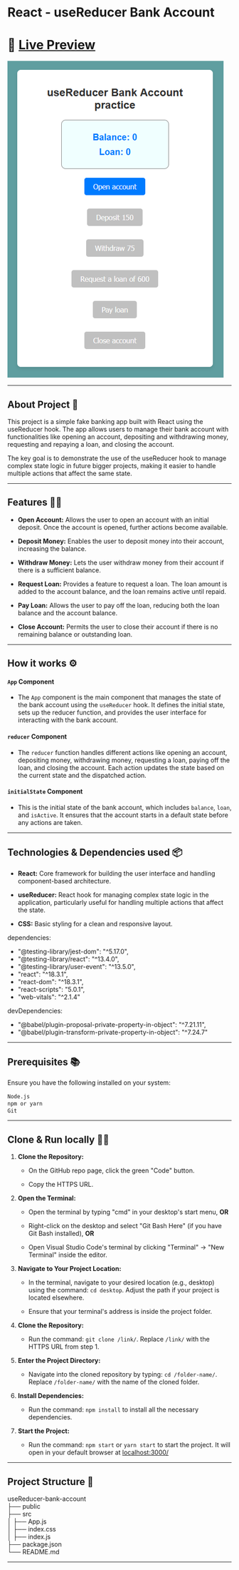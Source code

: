 # React - useReducer Bank Account

# 🔗 [Live Preview](https://harmonious-parfait-ceef03.netlify.app/)

![Design preview](./public/preview.png)

---

## About Project 👋

This project is a simple fake banking app built with React using the useReducer hook. The app allows users to manage their bank account with functionalities like opening an account, depositing and withdrawing money, requesting and repaying a loan, and closing the account. 

The key goal is to demonstrate the use of the useReducer hook to manage complex state logic in future bigger projects, making it easier to handle multiple actions that affect the same state.

---

## Features 👨‍💻

- **Open Account:** Allows the user to open an account with an initial deposit. Once the account is opened, further actions become available.

- **Deposit Money:** Enables the user to deposit money into their account, increasing the balance.

- **Withdraw Money:** Lets the user withdraw money from their account if there is a sufficient balance.

- **Request Loan:** Provides a feature to request a loan. The loan amount is added to the account balance, and the loan remains active until repaid.

- **Pay Loan:** Allows the user to pay off the loan, reducing both the loan balance and the account balance.

- **Close Account:** Permits the user to close their account if there is no remaining balance or outstanding loan.

---

## How it works ⚙️

#### `App` Component

- The `App` component is the main component that manages the state of the bank account using the `useReducer` hook. It defines the initial state, sets up the reducer function, and provides the user interface for interacting with the bank account.

#### `reducer` Component

- The `reducer` function handles different actions like opening an account, depositing money, withdrawing money, requesting a loan, paying off the loan, and closing the account. Each action updates the state based on the current state and the dispatched action.

#### `initialState` Component

- This is the initial state of the bank account, which includes `balance`, `loan`, and `isActive`. It ensures that the account starts in a default state before any actions are taken.

---

## Technologies & Dependencies used 📦

- **React:** Core framework for building the user interface and handling component-based architecture.

- **useReducer:** React hook for managing complex state logic in the application, particularly useful for handling multiple actions that affect the state.

- **CSS:** Basic styling for a clean and responsive layout.

dependencies:

- "@testing-library/jest-dom": "^5.17.0",
- "@testing-library/react": "^13.4.0",
- "@testing-library/user-event": "^13.5.0",
- "react": "^18.3.1",
- "react-dom": "^18.3.1",
- "react-scripts": "5.0.1",
- "web-vitals": "^2.1.4"

devDependencies:

- "@babel/plugin-proposal-private-property-in-object": "^7.21.11",
- "@babel/plugin-transform-private-property-in-object": "^7.24.7"

---

## Prerequisites 📚

Ensure you have the following installed on your system:

    Node.js
    npm or yarn
    Git

---

## Clone & Run locally 🏃‍♂️

1. **Clone the Repository:**

   - On the GitHub repo page, click the green "Code" button.

   - Copy the HTTPS URL.

2. **Open the Terminal:**

   - Open the terminal by typing "cmd" in your desktop's start menu, **OR**

   - Right-click on the desktop and select "Git Bash Here" (if you have Git Bash installed), **OR**

   - Open Visual Studio Code's terminal by clicking "Terminal" -> "New Terminal" inside the editor.

3. **Navigate to Your Project Location:**

   - In the terminal, navigate to your desired location (e.g., desktop) using the command: `cd desktop`. Adjust the path if your project is located elsewhere.

   - Ensure that your terminal's address is inside the project folder.

4. **Clone the Repository:**

   - Run the command: `git clone /link/`. Replace `/link/` with the HTTPS URL from step 1.

5. **Enter the Project Directory:**

   - Navigate into the cloned repository by typing: `cd /folder-name/`. Replace `/folder-name/` with the name of the cloned folder.

6. **Install Dependencies:**

   - Run the command: `npm install` to install all the necessary dependencies.

7. **Start the Project:**

   - Run the command: `npm start` or `yarn start` to start the project. It will open in your default browser at [localhost:3000/](http://localhost:3000/)

---

## Project Structure 📂

useReducer-bank-account  
├── public <br />
├── src <br />
│   ├── App.js <br />
│   ├── index.css <br />
│   ├── index.js <br />
├── package.json <br />
└── README.md <br />

---

